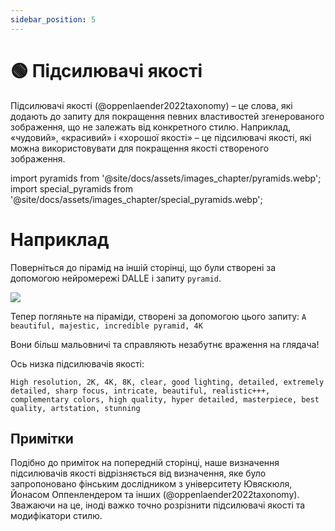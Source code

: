 ```yaml
---
sidebar_position: 5
---
```


# 🟢 Підсилювачі якості

Підсилювачі якості (@oppenlaender2022taxonomy) – це слова, які додають до запиту для покращення певних властивостей згенерованого зображення, що не залежать від конкретного стилю. Наприклад, «чудовий», «красивий» і «хорошої якості» – це підсилювачі якості, які можна використовувати для покращення якості створеного зображення.

import pyramids from '@site/docs/assets/images_chapter/pyramids.webp';
import special_pyramids from '@site/docs/assets/images_chapter/special_pyramids.webp';

# Наприклад

Поверніться до пірамід на іншій сторінці, що були створені за допомогою нейромережі DALLE і запиту `pyramid`.

<div style={{textAlign: 'center'}}>
  <img src={pyramids} style={{width: "750px"}}/>
</div>

Тепер погляньте на піраміди, створені за допомогою цього запиту: `A beautiful, majestic, incredible pyramid, 4K`

<div style={{textAlign: 'center'}}>
  <LazyLoadImage src={special_pyramids} style={{width: "750px"}} />
</div>

Вони більш мальовничі та справляють незабутнє враження на глядача!

Ось низка підсилювачів якості:
```text
High resolution, 2K, 4K, 8K, clear, good lighting, detailed, extremely detailed, sharp focus, intricate, beautiful, realistic+++, complementary colors, high quality, hyper detailed, masterpiece, best quality, artstation, stunning
```

## Примітки

Подібно до приміток на попередній сторінці, наше визначення підсилювачів якості відрізняється від визначення, яке було запропоновано фінським дослідником з університету Ювяскюля, Йонасом Оппенлендером та інших (@oppenlaender2022taxonomy). Зважаючи на це, іноді важко точно розрізнити підсилювачі якості та модифікатори стилю.